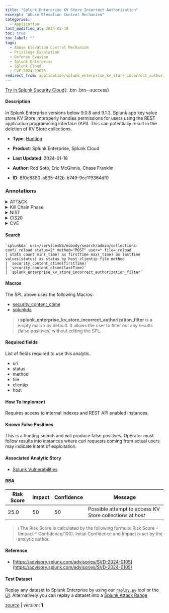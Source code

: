 ```yaml
---
title: "Splunk Enterprise KV Store Incorrect Authorization"
excerpt: "Abuse Elevation Control Mechanism"
categories:
  - Application
last_modified_at: 2024-01-18
toc: true
toc_label: ""
tags:
  - Abuse Elevation Control Mechanism
  - Privilege Escalation
  - Defense Evasion
  - Splunk Enterprise
  - Splunk Cloud
  - CVE-2024-23675
redirect_from: application/splunk_enterprise_kv_store_incorrect_authorization/
---
```




[Try in Splunk Security Cloud](https://www.splunk.com/en_us/cyber-security.html){: .btn .btn--success}

#### Description

In Splunk Enterprise versions below 9.0.8 and 9.1.3, Splunk app key value store KV Store improperly handles permissions for users using the REST application programming interface (API). This can potentially result in the deletion of KV Store collections.

- **Type**: [Hunting](https://github.com/splunk/security_content/wiki/Detection-Analytic-Types)
- **Product**: Splunk Enterprise, Splunk Cloud

- **Last Updated**: 2024-01-18
- **Author**: Rod Soto, Eric McGinnis, Chase Franklin
- **ID**: 8f0e8380-a835-4f2b-b749-9ce119364df0

### Annotations
<details>
  <summary>ATT&CK</summary>

<div markdown="1">

#### [ATT&CK](https://attack.mitre.org/)

| ID          | Technique   | Tactic         |
| ----------- | ----------- |--------------- |
| [T1548](https://attack.mitre.org/techniques/T1548/) | Abuse Elevation Control Mechanism | Privilege Escalation, Defense Evasion |

</div>
</details>


<details>
  <summary>Kill Chain Phase</summary>

<div markdown="1">

* Exploitation


</div>
</details>


<details>
  <summary>NIST</summary>

<div markdown="1">

* DE.AE



</div>
</details>

<details>
  <summary>CIS20</summary>

<div markdown="1">

* CIS 10



</div>
</details>

<details>
  <summary>CVE</summary>

<div markdown="1">

| ID          | Summary | [CVSS](https://nvd.nist.gov/vuln-metrics/cvss) |
| ----------- | ----------- | -------------- |
| [CVE-2024-23675](https://nvd.nist.gov/vuln/detail/CVE-2024-23675) | In Splunk Enterprise versions below 9.0.8 and 9.1.3, Splunk app key value store (KV Store) improperly handles permissions for users that use the REST application programming interface (API). This can potentially result in the deletion of KV Store collections. | None |



</div>
</details>


#### Search

```
`splunkda` uri=/servicesNS/nobody/search/admin/collections-conf/_reload status=2* method="POST" user=* file=_reload 
| stats count min(_time) as firstTime max(_time) as lastTime values(status) as status by host clientip file method 
| `security_content_ctime(firstTime)` 
| `security_content_ctime(lastTime)` 
| `splunk_enterprise_kv_store_incorrect_authorization_filter`
```

#### Macros
The SPL above uses the following Macros:
* [security_content_ctime](https://github.com/splunk/security_content/blob/develop/macros/security_content_ctime.yml)
* [splunkda](https://github.com/splunk/security_content/blob/develop/macros/splunkda.yml)

> :information_source:
> **splunk_enterprise_kv_store_incorrect_authorization_filter** is a empty macro by default. It allows the user to filter out any results (false positives) without editing the SPL.



#### Required fields
List of fields required to use this analytic.
* uri
* status
* method
* file
* clientip
* host



#### How To Implement
Requires access to internal indexes and REST API enabled instances.
#### Known False Positives
This is a hunting search and will produce false positives. Operator must follow results into instances where curl requests coming from actual users may indicate intent of exploitation.

#### Associated Analytic Story
* [Splunk Vulnerabilities](/stories/splunk_vulnerabilities)




#### RBA

| Risk Score  | Impact      | Confidence   | Message      |
| ----------- | ----------- |--------------|--------------|
| 25.0 | 50 | 50 | Possible attempt to access KV Store collections at $host$ |


> :information_source:
> The Risk Score is calculated by the following formula: Risk Score = (Impact * Confidence/100). Initial Confidence and Impact is set by the analytic author.


#### Reference

* [https://advisory.splunk.com/advisories/SVD-2024-0105](https://advisory.splunk.com/advisories/SVD-2024-0105)



#### Test Dataset
Replay any dataset to Splunk Enterprise by using our [`replay.py`](https://github.com/splunk/attack_data#using-replaypy) tool or the [UI](https://github.com/splunk/attack_data#using-ui).
Alternatively you can replay a dataset into a [Splunk Attack Range](https://github.com/splunk/attack_range#replay-dumps-into-attack-range-splunk-server)




[*source*](https://github.com/splunk/security_content/tree/develop/detections/application/splunk_enterprise_kv_store_incorrect_authorization.yml) \| *version*: **1**